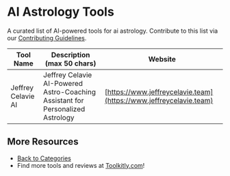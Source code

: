 # AI Astrology Tools

A curated list of AI-powered tools for ai astrology. Contribute to this list via our [Contributing Guidelines](https://github.com/ToolkitlyAI/awesome-ai-tools/blob/master/CONTRIBUTING.md).

| Tool Name | Description (max 50 chars) | Website |
|-----------|----------------------------|---------|
| Jeffrey Celavie AI | Jeffrey Celavie AI-Powered Astro-Coaching Assistant for Personalized Astrology | [https://www.jeffreycelavie.team](https://www.jeffreycelavie.team) |

## More Resources
- [Back to Categories](https://github.com/ToolkitlyAI/awesome-ai-tools/blob/master/README.md)
- Find more tools and reviews at [Toolkitly.com](https://toolkitly.com)!

